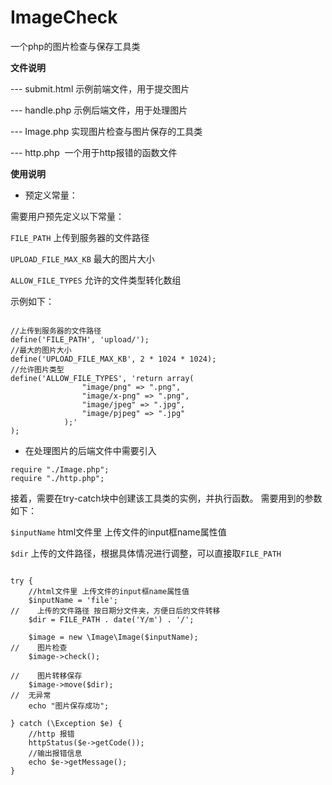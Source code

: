 # ImageCheck
一个php的图片检查与保存工具类


**文件说明**

--- submit.html 示例前端文件，用于提交图片

--- handle.php 示例后端文件，用于处理图片

--- Image.php 实现图片检查与图片保存的工具类

--- http.php  一个用于http报错的函数文件


**使用说明**

- 预定义常量：

需要用户预先定义以下常量：

`FILE_PATH` 上传到服务器的文件路径

`UPLOAD_FILE_MAX_KB` 最大的图片大小

`ALLOW_FILE_TYPES` 允许的文件类型转化数组

示例如下：

```

//上传到服务器的文件路径
define('FILE_PATH', 'upload/');
//最大的图片大小
define('UPLOAD_FILE_MAX_KB', 2 * 1024 * 1024);
//允许图片类型
define('ALLOW_FILE_TYPES', 'return array(
                "image/png" => ".png",
                "image/x-png" => ".png",
                "image/jpeg" => ".jpg",
                "image/pjpeg" => ".jpg"
            );'
);

```

- 在处理图片的后端文件中需要引入

```
require "./Image.php";
require "./http.php";
```
接着，需要在try-catch块中创建该工具类的实例，并执行函数。
需要用到的参数如下：

`$inputName`  html文件里 上传文件的input框name属性值

`$dir` 上传的文件路径，根据具体情况进行调整，可以直接取`FILE_PATH`

```

try {
    //html文件里 上传文件的input框name属性值
    $inputName = 'file';
//    上传的文件路径 按日期分文件夹，方便日后的文件转移
    $dir = FILE_PATH . date('Y/m') . '/';

    $image = new \Image\Image($inputName);
//    图片检查
    $image->check();

//    图片转移保存
    $image->move($dir);
//  无异常
    echo "图片保存成功";

} catch (\Exception $e) {
    //http 报错
    httpStatus($e->getCode());
    //输出报错信息
    echo $e->getMessage();
}
```



